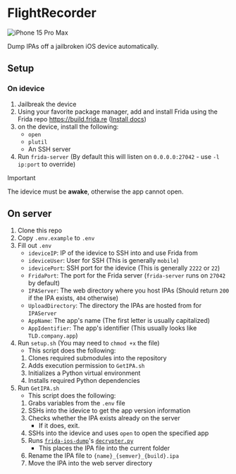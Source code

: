 # FlightRecorder

![iPhone 15 Pro Max](https://github.com/user-attachments/assets/25ceaca1-c862-4002-bafa-3b18cd7f419c)

Dump IPAs off a jailbroken iOS device automatically.

## Setup

### On idevice

1. Jailbreak the device
2. Using your favorite package manager, add and install Frida using the Frida repo <https://build.frida.re> ([Install docs](https://frida.re/docs/ios/))
3. on the device, install the following:
    - `open`
    - `plutil`
    - An SSH server
4. Run `frida-server` (By default this will listen on `0.0.0.0:27042` - use `-l ip:port` to override)

> [!IMPORTANT]  
> The idevice must be **awake**, otherwise the app cannot open.

## On server

1. Clone this repo
2. Copy `.env.example` to `.env`
3. Fill out `.env`
    - `ideviceIP`: IP of the idevice to SSH into and use Frida from
    - `ideviceUser`: User for SSH (This is generally `mobile`)
    - `idevicePort`: SSH port for the idevice (This is generally `2222` or `22`)
    - `FridaPort`: The port for the Frida server (`frida-server` runs on `27042` by default)
    - `IPAServer`: The web directory where you host IPAs (Should return `200` if the IPA exists, `404` otherwise)
    - `UploadDirectory`: The directory the IPAs are hosted from for `IPAServer`
    - `AppName`: The app's name (The first letter is usually capitalized)
    - `AppIdentifier`: The app's identifier (This usually looks like `TLD.company.app`)
4. Run `setup.sh` (You may need to `chmod +x` the file)
    - This script does the following:
    1. Clones required submodules into the repository
    2. Adds execution permission to `GetIPA.sh`
    3. Initializes a Python virtual environment
    4. Installs required Python dependencies
5. Run `GetIPA.sh`
    - This script does the following:
    1. Grabs variables from the `.env` file
    2. SSHs into the idevice to get the app version information
    3. Checks whether the IPA exists already on the server
        - If it does, exit.
    4. SSHs into the idevice and uses `open` to open the specified app
    5. Runs [`frida-ios-dump`](https://github.com/miticollo/frida-ios-dump)'s [`decrypter.py`](https://github.com/miticollo/frida-ios-dump/blob/master/decrypter.py)
        - This places the IPA file into the current folder
    6. Rename the IPA file to `{name}_{semver}_{build}.ipa`
    7. Move the IPA into the web server directory
